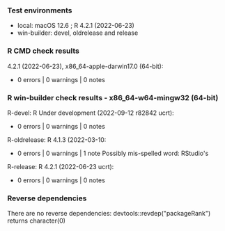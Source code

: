 ### Test environments

* local: macOS 12.6 ; R 4.2.1 (2022-06-23)
* win-builder: devel, oldrelease and release


### R CMD check results

4.2.1 (2022-06-23), x86_64-apple-darwin17.0 (64-bit):
* 0 errors | 0 warnings | 0 notes


### R win-builder check results - x86_64-w64-mingw32 (64-bit)

R-devel: R Under development (2022-09-12 r82842 ucrt):
* 0 errors | 0 warnings | 0 notes

R-oldrelease: R 4.1.3 (2022-03-10:
* 0 errors | 0 warnings | 1 note
Possibly mis-spelled word: RStudio's

R-release: R 4.2.1 (2022-06-23 ucrt):
* 0 errors | 0 warnings | 0 notes


### Reverse dependencies

There are no reverse dependencies:
  devtools::revdep("packageRank") returns character(0)
